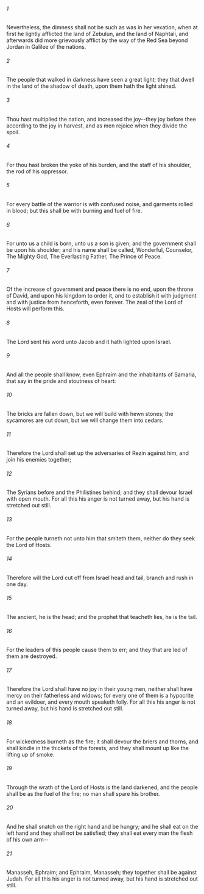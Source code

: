 ###### 1
Nevertheless, the dimness shall not be such as was in her vexation, when at first he lightly afflicted the land of Zebulun, and the land of Naphtali, and afterwards did more grievously afflict by the way of the Red Sea beyond Jordan in Galilee of the nations.

###### 2
The people that walked in darkness have seen a great light; they that dwell in the land of the shadow of death, upon them hath the light shined.

###### 3
Thou hast multiplied the nation, and increased the joy--they joy before thee according to the joy in harvest, and as men rejoice when they divide the spoil.

###### 4
For thou hast broken the yoke of his burden, and the staff of his shoulder, the rod of his oppressor.

###### 5
For every battle of the warrior is with confused noise, and garments rolled in blood; but this shall be with burning and fuel of fire.

###### 6
For unto us a child is born, unto us a son is given; and the government shall be upon his shoulder; and his name shall be called, Wonderful, Counselor, The Mighty God, The Everlasting Father, The Prince of Peace.

###### 7
Of the increase of government and peace there is no end, upon the throne of David, and upon his kingdom to order it, and to establish it with judgment and with justice from henceforth, even forever. The zeal of the Lord of Hosts will perform this.

###### 8
The Lord sent his word unto Jacob and it hath lighted upon Israel.

###### 9
And all the people shall know, even Ephraim and the inhabitants of Samaria, that say in the pride and stoutness of heart:

###### 10
The bricks are fallen down, but we will build with hewn stones; the sycamores are cut down, but we will change them into cedars.

###### 11
Therefore the Lord shall set up the adversaries of Rezin against him, and join his enemies together;

###### 12
The Syrians before and the Philistines behind; and they shall devour Israel with open mouth. For all this his anger is not turned away, but his hand is stretched out still.

###### 13
For the people turneth not unto him that smiteth them, neither do they seek the Lord of Hosts.

###### 14
Therefore will the Lord cut off from Israel head and tail, branch and rush in one day.

###### 15
The ancient, he is the head; and the prophet that teacheth lies, he is the tail.

###### 16
For the leaders of this people cause them to err; and they that are led of them are destroyed.

###### 17
Therefore the Lord shall have no joy in their young men, neither shall have mercy on their fatherless and widows; for every one of them is a hypocrite and an evildoer, and every mouth speaketh folly. For all this his anger is not turned away, but his hand is stretched out still.

###### 18
For wickedness burneth as the fire; it shall devour the briers and thorns, and shall kindle in the thickets of the forests, and they shall mount up like the lifting up of smoke.

###### 19
Through the wrath of the Lord of Hosts is the land darkened, and the people shall be as the fuel of the fire; no man shall spare his brother.

###### 20
And he shall snatch on the right hand and be hungry; and he shall eat on the left hand and they shall not be satisfied; they shall eat every man the flesh of his own arm--

###### 21
Manasseh, Ephraim; and Ephraim, Manasseh; they together shall be against Judah. For all this his anger is not turned away, but his hand is stretched out still.

